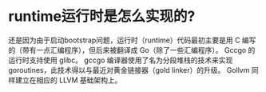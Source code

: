 # runtime运行时是怎么实现的?

还是因为由于启动bootstrap问题，运行时（runtime）代码最初主要是用 C 编写的（带有一点汇编程序），但后来被翻译成 Go（除了一些汇编程序）。 Gccgo 的运行时支持使用 glibc。 gccgo 编译器使用了名为分段堆栈的技术来实现 goroutines，此技术得以与最近对黄金链接器（gold linker）的升级。 Gollvm 同样建立在相应的 LLVM 基础架构上。
